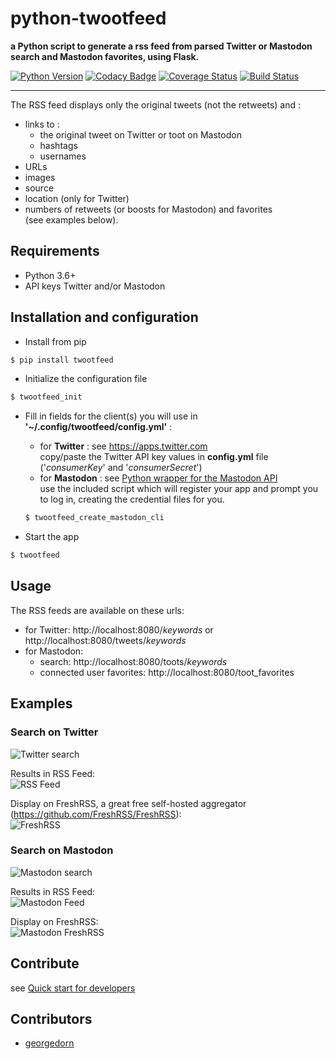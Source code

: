 # python-twootfeed
**a Python script to generate a rss feed from parsed Twitter or Mastodon search and Mastodon favorites, using Flask.**  
  
[![Python Version](https://img.shields.io/badge/python-3.6+-brightgreen.svg)](https://python.org) 
[![Codacy Badge](https://api.codacy.com/project/badge/Grade/14d1c00121c04cd2b81453c597639ca6)](https://www.codacy.com/app/SamR1/python-twootfeed) 
[![Coverage Status](https://coveralls.io/repos/github/SamR1/python-twootfeed/badge.svg?branch=master)](https://coveralls.io/github/SamR1/python-twootfeed?branch=master) 
[![Build Status](https://travis-ci.org/SamR1/python-twootfeed.svg?branch=master)](https://travis-ci.org/SamR1/python-twootfeed)

---

The RSS feed displays only the original tweets (not the retweets) and :
- links to :  
  - the original tweet on Twitter or toot on Mastodon  
  - hashtags  
  - usernames  
- URLs 
- images
- source
- location  (only for Twitter)
- numbers of retweets (or boosts for Mastodon) and favorites  
(see examples below).  


## Requirements

- Python 3.6+
- API keys Twitter and/or Mastodon 

  
## Installation and configuration

- Install from pip

```bash
$ pip install twootfeed
```

- Initialize the configuration file
```bash
$ twootfeed_init
```

- Fill in fields for the client(s) you will use in **'~/.config/twootfeed/config.yml'** :
  - for **Twitter** : see https://apps.twitter.com  
  copy/paste the Twitter API key values in **config.yml** file ('_consumerKey_' and '_consumerSecret_')
  - for **Mastodon** : see [Python wrapper for the Mastodon API](https://mastodonpy.readthedocs.io/)  
  use the included script which will register your app and prompt you to log in, creating the credential files for you.
  ```bash
  $ twootfeed_create_mastodon_cli
  ```

- Start the app
```bash
$ twootfeed
```

## Usage 

The RSS feeds are available on these urls:  
  - for Twitter: http://localhost:8080/_keywords_ or http://localhost:8080/tweets/_keywords_
  - for Mastodon: 
    - search: http://localhost:8080/toots/_keywords_ 
    - connected user favorites: http://localhost:8080/toot_favorites


## Examples 

### Search on Twitter 

![Twitter search](images/twitter.png)  

Results in RSS Feed:  
![RSS Feed](images/RSSFeed.png)  
  
Display on FreshRSS, a great free self-hosted aggregator (https://github.com/FreshRSS/FreshRSS):   
![FreshRSS](images/FreshRSS.png)  

### Search on Mastodon

![Mastodon search](images/mastodon.png)

Results in RSS Feed:  
![Mastodon Feed](images/MastodonRSSFeed.png) 

Display on FreshRSS:  
![Mastodon FreshRSS](images/MastodonFreshRSS.png)  


## Contribute
see [Quick start for developers](https://github.com/SamR1/python-twootfeed/wiki/Quick-start-for-developers)


## Contributors
- [georgedorn](https://github.com/georgedorn)
